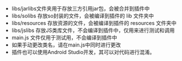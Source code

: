 - libs/jarlibs文件夹用于存放三方引用jar包，会被合并到插件中
- libs/solibs 存放so封装的文件，会被编译到插件的 lib 文件夹中
- libs/resources 存放资源的文件，会被编译到插件的 resources 文件夹中
- libs/jslibs 存放JS类库文件，不会编译到插件中，仅用来进行测试和调用
- main.js 文件仅用于测试用，不会编译到插件中
- 如果手动更改类名，请在main.js中同时进行更改
- 插件也可以使用Android Studio开发，其可以对代码进行混淆。